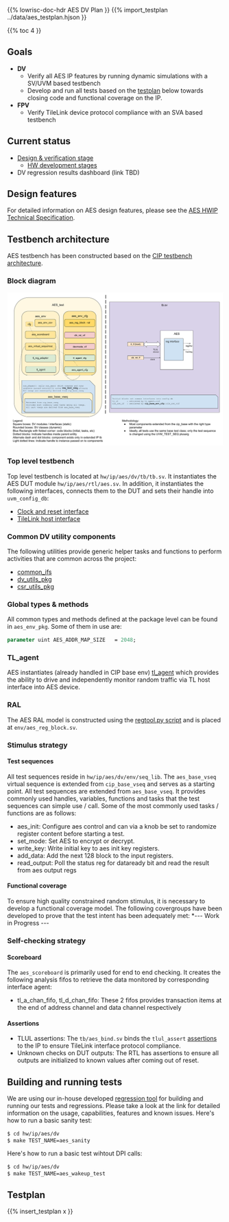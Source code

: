 {{% lowrisc-doc-hdr AES DV Plan }}
{{% import_testplan ../data/aes_testplan.hjson }} 

{{% toc 4 }}

## Goals
* **DV**
  * Verify all AES IP features by running dynamic simulations with a SV/UVM based testbench
  * Develop and run all tests based on the [testplan](#testplan) below towards closing code and functional coverage on the IP.
* **FPV**
  * Verify TileLink device protocol compliance with an SVA based testbench

## Current status
* [Design & verification stage](../../../../doc/project/hw_dashboard.md)
  * [HW development stages](../../../../doc/ug/hw_stages.md)
* DV regression results dashboard (link TBD)

## Design features
For detailed information on AES design features, please see the [AES HWIP Technical Specification](aes.md).

## Testbench architecture
AES testbench has been constructed based on the [CIP testbench architecture](../../../dv/sv/cip_lib/README.md).

### Block diagram
![Block diagram](aes_tb.svg)

### Top level testbench
Top level testbench is located at `hw/ip/aes/dv/tb/tb.sv`. It instantiates the AES DUT module `hw/ip/aes/rtl/aes.sv`.
In addition, it instantiates the following interfaces, connects them to the DUT and sets their handle into `uvm_config_db`:
* [Clock and reset interface](../../../dv/sv/common_ifs/README.md)
* [TileLink host interface](../../../dv/sv/tl_agent/README.md)


### Common DV utility components
The following utilities provide generic helper tasks and functions to perform activities that are common across the project:
* [common_ifs](../../../dv/sv/common_ifs/README.md)
* [dv_utils_pkg](../../../dv/sv/dv_utils/README.md)
* [csr_utils_pkg](../../../dv/sv/csr_utils/README.md)

### Global types & methods
All common types and methods defined at the package level can be found in `aes_env_pkg`.
Some of them in use are:
```systemverilog
parameter uint AES_ADDR_MAP_SIZE   = 2048;
```

### TL_agent
AES instantiates (already handled in CIP base env) [tl_agent](../../../dv/sv/tl_agent/README.md)
which provides the ability to drive and independently monitor random traffic via
TL host interface into AES device.


### RAL
The AES RAL model is constructed using the [regtool.py script](../../../../util/reggen/README.md) and is placed at `env/aes_reg_block.sv`.

### Stimulus strategy
#### Test sequences
All test sequences reside in `hw/ip/aes/dv/env/seq_lib`.
The `aes_base_vseq` virtual sequence is extended from `cip_base_vseq` and serves as a starting point.
All test sequences are extended from `aes_base_vseq`.
It provides commonly used handles, variables, functions and tasks that the test sequences can simple use / call.
Some of the most commonly used tasks / functions are as follows:
* aes_init:    Configure aes control and can via a knob be set to randomize register content before starting a test.
* set_mode:    Set AES to encrypt or decrypt.
* write_key:   Write initial key to aes init key registers.
* add_data:    Add the next 128 block to the input registers.
* read_output:  Poll the status reg for dataready bit and read the result from aes output regs

#### Functional coverage
To ensure high quality constrained random stimulus, it is necessary to develop a functional coverage model.
The following covergroups have been developed to prove that the test intent has been adequately met:
*---  Work in Progress ---

### Self-checking strategy
#### Scoreboard
The `aes_scoreboard` is primarily used for end to end checking.
It creates the following analysis fifos to retrieve the data monitored by corresponding interface agent:
* tl_a_chan_fifo, tl_d_chan_fifo: These 2 fifos provides transaction items at the end of address channel and data channel respectively


#### Assertions
* TLUL assertions: The `tb/aes_bind.sv` binds the `tlul_assert` [assertions](../../tlul/doc/TlulProtocolChecker.md) to the IP to ensure TileLink interface protocol compliance.
* Unknown checks on DUT outputs: The RTL has assertions to ensure all outputs are initialized to known values after coming out of reset.

## Building and running tests
We are using our in-house developed [regression tool](../../../dv/tools/README.md) for building and running our tests and regressions.
Please take a look at the link for detailed information on the usage, capabilities, features and known issues.
Here's how to run a basic sanity test:
```console
$ cd hw/ip/aes/dv
$ make TEST_NAME=aes_sanity
```
Here's how to run a basic test wihtout DPI calls:
```console
$ cd hw/ip/aes/dv
$ make TEST_NAME=aes_wakeup_test
```
## Testplan
{{% insert_testplan x }}
